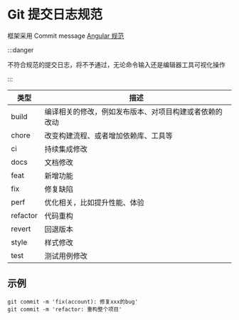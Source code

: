 # Git 提交日志规范

框架采用 Commit message [Angular 规范](https://www.ruanyifeng.com/blog/2016/01/commit_message_change_log.html)

:::danger

不符合规范的提交日志，将不予通过，无论命令输入还是编辑器工具可视化操作

:::

类型|描述
-----|-----
build |  编译相关的修改，例如发布版本、对项目构建或者依赖的改动
chore |   改变构建流程、或者增加依赖库、工具等
ci |   持续集成修改
docs |   文档修改
feat |   新增功能
fix |   修复缺陷
perf |   优化相关，比如提升性能、体验
refactor |   代码重构
revert |   回退版本
style |   样式修改
test |   测试用例修改

## 示例

```shell
git commit -m 'fix(account): 修复xxx的bug'
git commit -m 'refactor: 重构整个项目'
```
